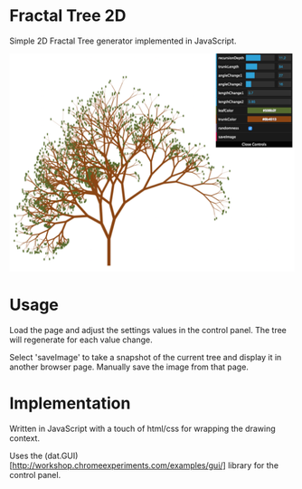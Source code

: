 # Fractal Tree 2D

Simple 2D Fractal Tree generator implemented in JavaScript.

![FractalTree2D](./FractalTree2D.png "FractalTree2D")

# Usage

Load the page and adjust the settings values in the control panel.  The tree will regenerate for each value change.

Select 'saveImage' to take a snapshot of the current tree and display it in another browser page.  Manually save the image from that page.

# Implementation

Written in JavaScript with a touch of html/css for wrapping the drawing context.

Uses the (dat.GUI)[http://workshop.chromeexperiments.com/examples/gui/] library for the control panel.
